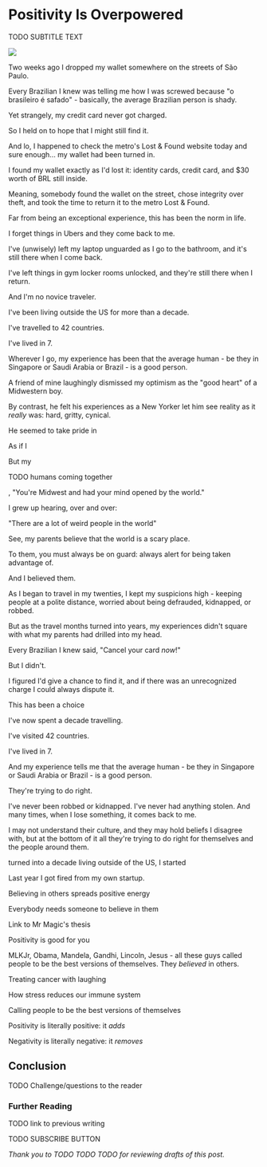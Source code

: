 <!------------------------- REFERENCE LINKS BLOCK ----------------------------------->
[TODO]: some-link
<!----------------------- END REFERENCE LINKS BLOCK --------------------------------->

Positivity Is Overpowered
=========================
TODO SUBTITLE TEXT

![](./images/image.png)

Two weeks ago I dropped my wallet somewhere on the streets of São Paulo.

Every Brazilian I knew was telling me how I was screwed because "o brasileiro é safado" - basically, the average Brazilian person is shady.

Yet strangely, my credit card never got charged.

So I held on to hope that I might still find it.

And lo, I happened to check the metro's Lost & Found website today and sure enough... my wallet had been turned in.

I found my wallet exactly as I'd lost it: identity cards, credit card, and $30 worth of BRL still inside.

Meaning, somebody found the wallet on the street, chose integrity over theft, and took the time to return it to the metro Lost & Found.

Far from being an exceptional experience, this has been the norm in life.

I forget things in Ubers and they come back to me.

I've (unwisely) left my laptop unguarded as I go to the bathroom, and it's still there when I come back.

I've left things in gym locker rooms unlocked, and they're still there when I return.

And I'm no novice traveler.

I've been living outside the US for more than a decade.

I've travelled to 42 countries.

I've lived in 7.

Wherever I go, my experience has been that the average human - be they in Singapore or Saudi Arabia or Brazil - is a good person.

A friend of mine laughingly dismissed my optimism as the "good heart" of a Midwestern boy.

By contrast, he felt his experiences as a New Yorker let him see reality as it _really_ was: hard, gritty, cynical.

He seemed to take pride in 

As if I 

But my 

TODO humans coming together


, "You're Midwest and had your mind opened by the world."



I grew up hearing, over and over:

"There are a lot of weird people in the world"

See, my parents believe that the world is a scary place.

To them, you must always be on guard: always alert for being taken advantage of.

And I believed them.

As I began to travel in my twenties, I kept my suspicions high - keeping people at a polite distance, worried about being defrauded, kidnapped, or robbed.

But as the travel months turned into years, my experiences didn't square with what my parents had drilled into my head.








Every Brazilian I knew said, "Cancel your card _now_!"

But I didn't. 

I figured I'd give a chance to find it, and if there was an unrecognized charge I could always dispute it.


This has been a choice



I've now spent a decade travelling.

I've visited 42 countries.

I've lived in 7.

And my experience tells me that the average human - be they in Singapore or Saudi Arabia or Brazil - is a good person.

They're trying to do right.



I've never been robbed or kidnapped. I've never had anything stolen. And many times, when I lose something, it comes back to me.

I may not understand their culture, and they may hold beliefs I disagree with, but at the bottom of it all they're trying to do right for themselves and the people around them.







turned into a decade living outside of the US, I started

Last year I got fired from my own startup.

Believing in others spreads positive energy

Everybody needs someone to believe in them

Link to Mr Magic's thesis

Positivity is good for you

MLKJr, Obama, Mandela, Gandhi, Lincoln, Jesus - all these guys called people to be the best versions of themselves. They _believed_ in others.

Treating cancer with laughing

How stress reduces our immune system

Calling people to be the best versions of themselves

Positivity is literally positive: it _adds_

Negativity is literally negative: it _removes_


Conclusion
----------
TODO Challenge/questions to the reader

### Further Reading

TODO link to previous writing

TODO SUBSCRIBE BUTTON

_Thank you to TODO TODO TODO for reviewing drafts of this post._

<!------------------ IG POST DESCRIPTION --------------------->
<!--
TODO

🐒 Full article at link in bio.
-->

<!-------------------- IG STORY TEXT ------------------------->
<!--
TODO
-->

